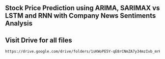 ## Stock Price Prediction using ARIMA, SARIMAX vs LSTM and RNN with Company News Sentiments Analysis
## Visit Drive for all files
```bash
https://drive.google.com/drive/folders/1sKWoPE5Y-qE8rCNmZA7y34mzIvb_mrHk?usp=sharing
```
